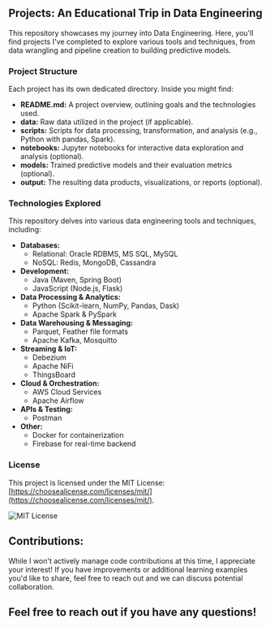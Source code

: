 ## Projects: An Educational Trip in Data Engineering

This repository showcases my journey into Data Engineering. Here, you'll find projects I've completed to explore various tools and techniques, from data wrangling and pipeline creation to building predictive models.

### Project Structure

Each project has its own dedicated directory. Inside you might find:

* **README.md:** A project overview, outlining goals and the technologies used.
* **data:** Raw data utilized in the project (if applicable).
* **scripts:** Scripts for data processing, transformation, and analysis (e.g., Python with pandas, Spark).
* **notebooks:** Jupyter notebooks for interactive data exploration and analysis (optional).
* **models:** Trained predictive models and their evaluation metrics (optional).
* **output:** The resulting data products, visualizations, or reports (optional).

### Technologies Explored

This repository delves into various data engineering tools and techniques, including:

* **Databases:**
    * Relational: Oracle RDBMS, MS SQL, MySQL
    * NoSQL: Redis, MongoDB, Cassandra
* **Development:**
    * Java (Maven, Spring Boot)
    * JavaScript (Node.js, Flask)
* **Data Processing & Analytics:**
    * Python (Scikit-learn, NumPy, Pandas, Dask)
    * Apache Spark & PySpark
* **Data Warehousing & Messaging:**
    * Parquet, Feather file formats
    * Apache Kafka, Mosquitto
* **Streaming & IoT:**
    * Debezium
    * Apache NiFi
    * ThingsBoard
* **Cloud & Orchestration:**
    * AWS Cloud Services
    * Apache Airflow
* **APIs & Testing:**
    * Postman
* **Other:**
    * Docker for containerization
    * Firebase for real-time backend

### License

This project is licensed under the MIT License: [https://choosealicense.com/licenses/mit/](https://choosealicense.com/licenses/mit/).

![MIT License](https://img.shields.io/badge/License-MIT-yellow.svg)

## Contributions:

While I won't actively manage code contributions at this time, I appreciate your interest! If you have improvements or additional learning examples you'd like to share, feel free to reach out and we can discuss potential collaboration. 

## Feel free to reach out if you have any questions!
